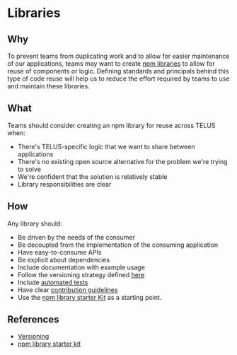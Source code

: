 # Libraries

## Why

To prevent teams from duplicating work and to allow for easier maintenance of our applications, teams may want to create [npm libraries](npm.md) to allow for reuse of components or logic. Defining standards and principals behind this type of code reuse will help us to reduce the effort required by teams to use and maintain these libraries.

## What

Teams should consider creating an npm library for reuse across TELUS when:

*   There's TELUS-specific logic that we want to share between applications
*   There's no existing open source alternative for the problem we're trying to solve
*   We're confident that the solution is relatively stable
*   Library responsibilities are clear

## How

Any library should:

*   Be driven by the needs of the consumer
*   Be decoupled from the implementation of the consuming application
*   Have easy-to-consume APIs
*   Be explicit about dependencies
*   Include documentation with example usage
*   Follow the versioning strategy defined [here](versioning.md)
*   Include [automated tests](https://github.com/telusdigital/reference-architecture/tree/master/testing)
*   Have clear [contribution guidelines](https://github.com/telusdigital/reference-architecture/blob/master/.github/CONTRIBUTING.md)
*   Use the [npm library starter Kit](https://github.com/telusdigital/npm-library-starter-kit) as a starting point.


## References

-   [Versioning](versioning.md)
-   [npm library starter kit](https://github.com/telusdigital/npm-library-starter-kit)
